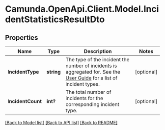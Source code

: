 # Camunda.OpenApi.Client.Model.IncidentStatisticsResultDto

## Properties

Name | Type | Description | Notes
------------ | ------------- | ------------- | -------------
**IncidentType** | **string** | The type of the incident the number of incidents is aggregated for. See the [User Guide](https://docs.camunda.org/manual/7.15/user-guide/process-engine/incidents/#incident-types) for a list of incident types. | [optional] 
**IncidentCount** | **int?** | The total number of incidents for the corresponding incident type. | [optional] 

[[Back to Model list]](../README.md#documentation-for-models) [[Back to API list]](../README.md#documentation-for-api-endpoints) [[Back to README]](../README.md)

